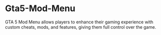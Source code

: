 # Gta5-Mod-Menu
GTA 5 Mod Menu allows players to enhance their gaming experience with custom cheats, mods, and features, giving them full control over the game.
